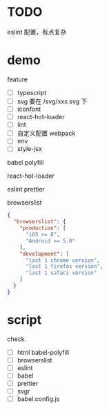 # TODO
eslint 配置，有点复杂

# demo

feature
- [ ] typescript
- [ ] svg 要在 /svg/xxx.svg 下
- [ ] iconfont
- [ ] react-hot-loader
- [ ] lint
- [ ] 自定义配置 webpack
- [ ] env
- [ ] style-jsx

babel polyfill

react-hot-loader

eslint
prettier

browserslist
```json
{
  "browserslist": {
    "production": [
      "iOS >= 8",
      "Android >= 5.0"
    ],
    "development": [
      "last 1 chrome version",
      "last 1 firefox version",
      "last 1 safari version"
    ]
  }
}
```

# script

check
- [ ] html babel-polyfill
- [ ] browserslist
- [ ] eslint
- [ ] babel
- [ ] prettier
- [ ] svgr
- [ ] babel.config.js 
